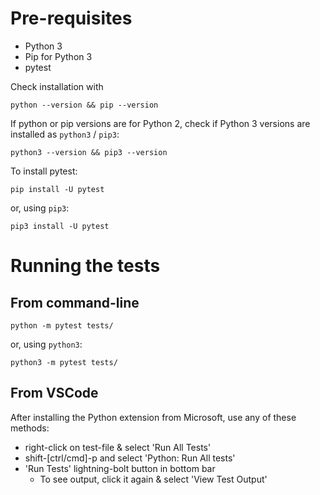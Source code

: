 # Pre-requisites

- Python 3
- Pip for Python 3
- pytest

Check installation with 

```
python --version && pip --version
```

If python or pip versions are for Python 2, check if Python 3 versions are installed as `python3` / `pip3`:

```
python3 --version && pip3 --version
```

To install pytest:

```
pip install -U pytest
```

or, using `pip3`:

```
pip3 install -U pytest
```


# Running the tests

## From command-line

```
python -m pytest tests/
```

or, using `python3`:

```
python3 -m pytest tests/
```


## From VSCode

After installing the Python extension from Microsoft, use any of these methods:
- right-click on test-file & select 'Run All Tests'
- shift-[ctrl/cmd]-p and select 'Python: Run All tests'
- 'Run Tests' lightning-bolt button in bottom bar
    - To see output, click it again & select 'View Test Output'

